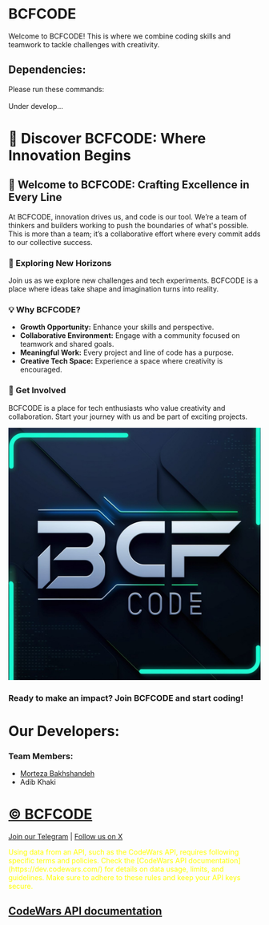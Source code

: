 # BCFCODE

Welcome to BCFCODE! This is where we combine coding skills and teamwork to tackle challenges with creativity.

## Dependencies:

Please run these commands:<br>  
Under develop...

# 🚀 Discover BCFCODE: Where Innovation Begins

## 🌟 Welcome to BCFCODE: Crafting Excellence in Every Line

At BCFCODE, innovation drives us, and code is our tool. We’re a team of thinkers and builders working to push the boundaries of what's possible. This is more than a team; it’s a collaborative effort where every commit adds to our collective success.

### 🚀 Exploring New Horizons

Join us as we explore new challenges and tech experiments. BCFCODE is a place where ideas take shape and imagination turns into reality.

### 💡 Why BCFCODE?

- **Growth Opportunity:** Enhance your skills and perspective.
- **Collaborative Environment:** Engage with a community focused on teamwork and shared goals.
- **Meaningful Work:** Every project and line of code has a purpose.
- **Creative Tech Space:** Experience a space where creativity is encouraged.

### 🤝 Get Involved

BCFCODE is a place for tech enthusiasts who value creativity and collaboration. Start your journey with us and be part of exciting projects.

<p align="center">
  <a href="https://github.com/BCFCODEteam">
    <img src="/public/BCFCODE-LOGO.jpg" alt="BCFCODE LOGO">
  </a>
</p>

### Ready to make an impact? Join BCFCODE and start coding!

# Our Developers:

### Team Members:

- [Morteza Bakhshandeh](https://bakhshandehmorteza.ir/)
- Adib Khaki

# [© BCFCODE](https://www.bcfcode.ir/)

[Join our Telegram](https://t.me/BCFCODE) | [Follow us on X](https://x.com/bcfcode)

<span style="color: yellow;">  
Using data from an API, such as the CodeWars API, requires following specific terms and policies. Check the [CodeWars API documentation](https://dev.codewars.com/) for details on data usage, limits, and guidelines. Make sure to adhere to these rules and keep your API keys secure.
</span>

## [CodeWars API documentation](https://dev.codewars.com/)
